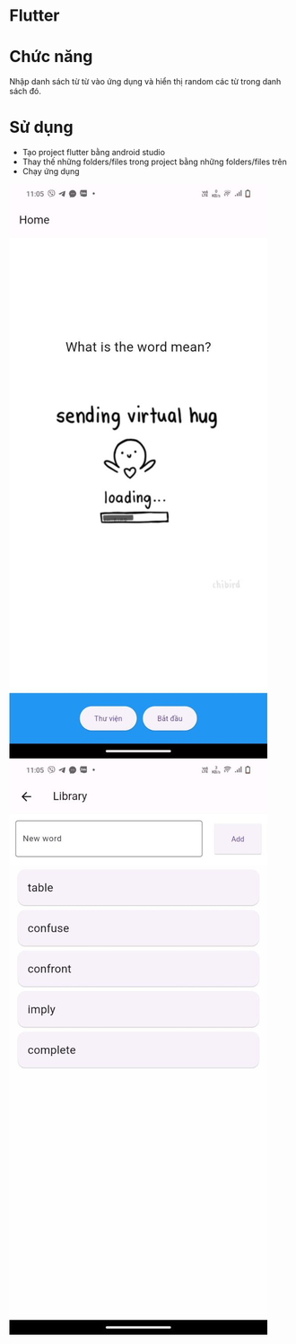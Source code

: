# Flutter
# Chức năng
Nhập danh sách từ từ vào ứng dụng và hiển thị random các từ trong danh sách đó.

# Sử dụng
- Tạo project flutter bằng android studio
- Thay thế những folders/files trong project bằng những folders/files trên
- Chạy ứng dụng

![alt](https://github.com/VoNhuCong/FlashCard/blob/main/docs/loading.jpg)
![alt](https://github.com/VoNhuCong/FlashCard/blob/main/docs/library.jpg)

